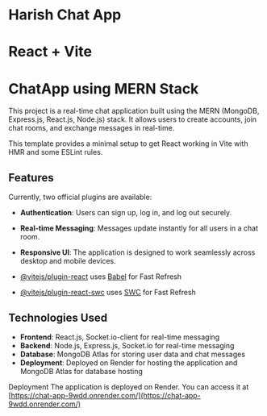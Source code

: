 # Harish Chat App
# React + Vite
# ChatApp using MERN Stack
This project is a real-time chat application built using the MERN (MongoDB, Express.js, React.js, Node.js) stack. It allows users to create accounts, join chat rooms, and exchange messages in real-time.

This template provides a minimal setup to get React working in Vite with HMR and some ESLint rules.
## Features

Currently, two official plugins are available:
- **Authentication**: Users can sign up, log in, and log out securely.
- **Real-time Messaging**: Messages update instantly for all users in a chat room.
- **Responsive UI**: The application is designed to work seamlessly across desktop and mobile devices.

- [@vitejs/plugin-react](https://github.com/vitejs/vite-plugin-react/blob/main/packages/plugin-react/README.md) uses [Babel](https://babeljs.io/) for Fast Refresh
- [@vitejs/plugin-react-swc](https://github.com/vitejs/vite-plugin-react-swc) uses [SWC](https://swc.rs/) for Fast Refresh
## Technologies Used

- **Frontend**: React.js, Socket.io-client for real-time messaging
- **Backend**: Node.js, Express.js, Socket.io for real-time messaging
- **Database**: MongoDB Atlas for storing user data and chat messages
- **Deployment**: Deployed on Render for hosting the application and MongoDB Atlas for database hosting

Deployment
The application is deployed on Render. You can access it at [https://chat-app-9wdd.onrender.com/](https://chat-app-9wdd.onrender.com/)
